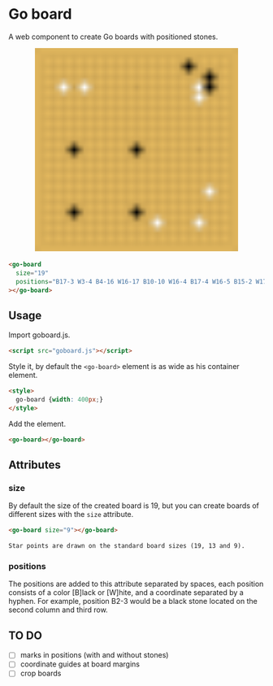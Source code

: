 # Go board

A web component to create Go boards with positioned stones.

<p align="center">
  <img src="sample-board.svg" width="400px" />
</p>

```html
<go-board
  size="19"
  positions="B17-3 W3-4 B4-16 W16-17 B10-10 W16-4 B17-4 W16-5 B15-2 W17-14 B10-16 W12-17 B4-10 W5-4"
></go-board>
```

## Usage

Import goboard.js.

```html
<script src="goboard.js"></script>
```

Style it, by default the `<go-board>` element is as wide as his container element.

```html
<style>
  go-board {width: 400px;}
</style>
```

Add the element.

```html
<go-board></go-board>
```

## Attributes

### size

By default the size of the created board is 19, but you can create boards of different sizes with the `size` attribute.

```html
<go-board size="9"></go-board>
```

    Star points are drawn on the standard board sizes (19, 13 and 9).

### positions

The positions are added to this attribute separated by spaces, each position consists of a color [B]lack or [W]hite, and a coordinate separated by a hyphen. For example, position B2-3 would be a black stone located on the second column and third row.

## TO DO

- [ ] marks in positions (with and without stones)
- [ ] coordinate guides at board margins
- [ ] crop boards
